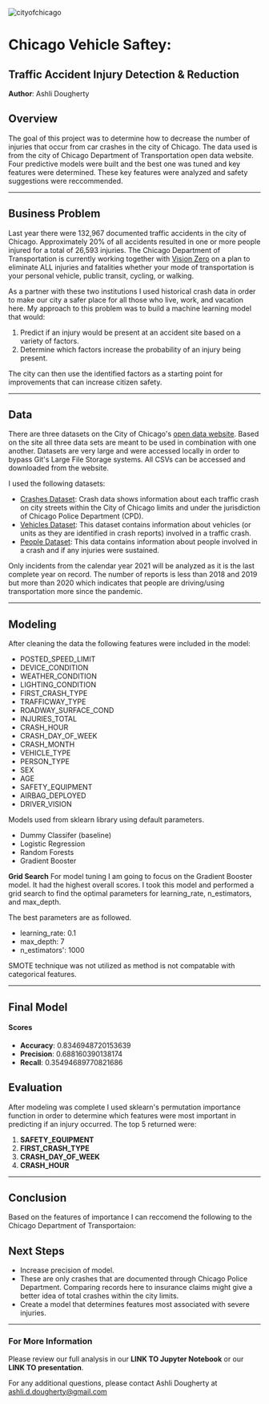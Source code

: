 
![cityofchicago](./images/cityofchicago) 
# Chicago Vehicle Saftey: 
## Traffic Accident Injury Detection & Reduction
**Author**: Ashli Dougherty 

## Overview
The goal of this project was to determine how to decrease the number of injuries that occur from car crashes in the city of Chicago. The data used is from the city of Chicago Department of Transportation open data website. Four predictive models were built and the best one was tuned and key features were determined. These key features were analyzed and safety suggestions were reccommended.   
*** 

## Business Problem  
Last year there were 132,967 documented traffic accidents in the city of Chicago. Approximately 20% of all accidents resulted in one or more people injured for a total of 26,593 injuries. The Chicago Department of Transportation is currently working together with [Vision Zero](https://www.chicago.gov/city/en/depts/cdot/supp_info/vision-zero-chicago.html) on a plan to eliminate ALL injuries and fatalities whether your mode of transportation is your personal vehicle, public transit, cycling, or walking. 

As a partner with these two institutions I used historical crash data in order to make our city a safer place for all those who live, work, and vacation here. My approach to this problem was to build a machine learning model that would: 
1. Predict if an injury would be present at an accident site based on a variety of factors.
2. Determine which factors increase the probability of an injury being present. 

The city can then use the identified factors as a starting point for improvements that can increase citizen safety. 
***

## Data
There are three datasets on the City of Chicago's [open data website](https://data.cityofchicago.org/browse?category=Transportation). Based on the site all three data sets are meant to be used in combination with one another. Datasets are very large and were accessed locally in order to bypass Git's Large File Storage systems. All CSVs can be accessed and downloaded from the website.  

I used the following datasets: 
- [Crashes Dataset](https://data.cityofchicago.org/Transportation/Traffic-Crashes-Crashes/85ca-t3if): Crash data shows information about each traffic crash on city streets within the City of Chicago limits and under the jurisdiction of Chicago Police Department (CPD).
- [Vehicles Dataset](https://data.cityofchicago.org/Transportation/Traffic-Crashes-Vehicles/68nd-jvt3): This dataset contains information about vehicles (or units as they are identified in crash reports) involved in a traffic crash.
- [People Dataset](https://data.cityofchicago.org/Transportation/Traffic-Crashes-People/u6pd-qa9d): This data contains information about people involved in a crash and if any injuries were sustained.

Only incidents from the calendar year 2021 will be analyzed as it is the last complete year on record. The number of reports is less than 2018 and 2019 but more than 2020 which indicates that people are driving/using transportation more since the pandemic. 
***

## Modeling
After cleaning the data the following features were included in the model:
- POSTED_SPEED_LIMIT    
- DEVICE_CONDITION     
- WEATHER_CONDITION     
- LIGHTING_CONDITION   
- FIRST_CRASH_TYPE      
- TRAFFICWAY_TYPE      
- ROADWAY_SURFACE_COND  
- INJURIES_TOTAL         
- CRASH_HOUR           
- CRASH_DAY_OF_WEEK     
- CRASH_MONTH                     
- VEHICLE_TYPE          
- PERSON_TYPE          
- SEX                 
- AGE                   
- SAFETY_EQUIPMENT      
- AIRBAG_DEPLOYED      
- DRIVER_VISION    

Models used from sklearn library using default parameters.
- Dummy Classifer (baseline)
- Logistic Regression 
- Random Forests 
- Gradient Booster

**Grid Search**
For model tuning I am going to focus on the Gradient Booster model. It had the highest overall scores. I took this model and performed a grid search to find the optimal parameters for learning_rate, n_estimators, and max_depth. 

The best parameters are as followed. 
- learning_rate: 0.1
- max_depth: 7 
- n_estimators': 1000

SMOTE technique was not utilized as method is not compatable with categorical features.

***

## Final Model
#### Scores

- **Accuracy**: 0.8346948720153639
- **Precision**: 0.688160390138174
- **Recall**: 0.35494689770821686



## Evaluation
After modeling was complete I used sklearn's permutation importance function in order to determine which features were most important in predicting if an injury occurred. The top 5 returned were: 

1. **SAFETY_EQUIPMENT**
2. **FIRST_CRASH_TYPE**
3. **CRASH_DAY_OF_WEEK**
4. **CRASH_HOUR**     

***

## Conclusion 
Based on the features of importance I can reccomend the following to the Chicago Department of Transportaion:

## Next Steps
- Increase precision of model.
- These are only crashes that are documented through Chicago Police Department. Comparing records here to insurance claims might give a better idea of total crashes within the city limits. 
- Create a model that determines features most associated with severe injuries.

***

### For More Information
Please review our full analysis in our **LINK TO Jupyter Notebook** or our **LINK TO presentation**.

For any additional questions, please contact Ashli Dougherty at ashli.d.dougherty@gmail.com
